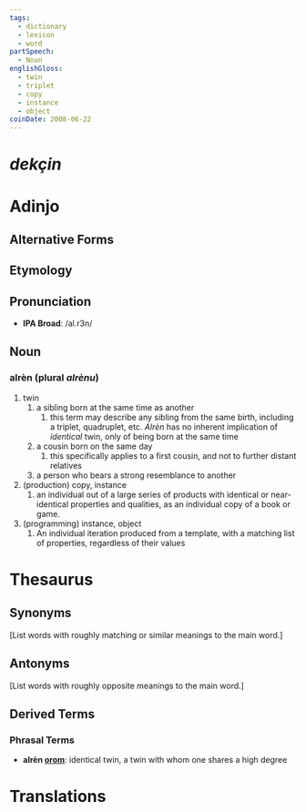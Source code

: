 ```yaml
---
tags:
  - dictionary
  - lexicon
  - word
partSpeech:
  - Noun
englishGloss:
  - twin
  - triplet
  - copy
  - instance
  - object
coinDate: 2008-06-22
---
```

# *dekçin*

# Adinjo
## Alternative Forms

## Etymology

## Pronunciation
- **IPA Broad**: /al.r3n/

## Noun

### alrèn (plural *alrènu*)
1. twin
	1. a sibling born at the same time as another
		1. this term may describe any sibling from the same birth, including a triplet, quadruplet, etc. *Alrèn* has no inherent implication of *identical* twin, only of being born at the same time
	2. a cousin born on the same day
		1. this specifically applies to a first cousin, and not to further distant relatives
	3. a person who bears a strong resemblance to another
2. (production) copy, instance
	1. an individual out of a large series of products with identical or near-identical properties and qualities, as an individual copy of a book or game.
3. (programming) instance, object
	1. An individual iteration produced from a template, with a matching list of properties, regardless of their values

# Thesaurus
## Synonyms
\[List words with roughly matching or similar meanings to the main word.]
## Antonyms
\[List words with roughly opposite meanings to the main word.]

## Derived Terms

### Phrasal Terms
- **alrèn [orom](lexicon/o/orom)**: identical twin, a twin with whom one shares a high degree 

# Translations
